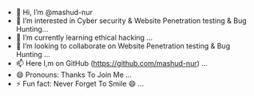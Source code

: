 - 👋 Hi, I’m @mashud-nur
- 👀 I’m interested in Cyber security & Website Penetration testing & Bug Hunting...
- 🌱 I’m currently learning ethical hacking ...
- 💞️ I’m looking to collaborate on Website Penetration testing & Bug Hunting ...
- 📫 Here I,m on GitHub (https://github.com/mashud-nur) ...
- 😄 Pronouns: Thanks To Join Me ...
- ⚡ Fun fact: Never Forget To Smile 😄 ...

<!---
mashud-nur/mashud-nur is a ✨ special ✨ repository because its `README.md` (this file) appears on your GitHub profile.
You can click the Preview link to take a look at your changes.
--->
